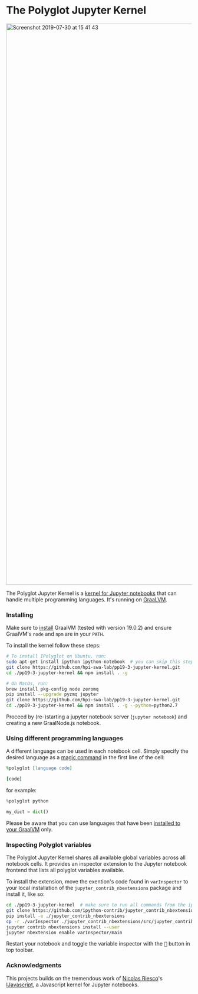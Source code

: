 # The Polyglot Jupyter Kernel
<img width="1519" alt="Screenshot 2019-07-30 at 15 41 43" src="https://user-images.githubusercontent.com/9486619/62134314-8d076000-b2e0-11e9-950e-b773f41ac085.png">


The Polyglot Jupyter Kernel is a [kernel for Jupyter notebooks](https://jupyter.readthedocs.io/en/latest/projects/kernels.html) that can handle multiple programming languages. It's running on [GraaLVM](https://www.graalvm.org/).

### Installing

Make sure to [install](https://www.graalvm.org/downloads) GraalVM (tested with version 19.0.2) and ensure GraalVM's `node` and `npm` are in your `PATH`.

To install the kernel follow these steps:

```sh
# To install IPolyglot on Ubuntu, run:
sudo apt-get install ipython ipython-notebook  # you can skip this step if you already use jupyter notebooks
git clone https://github.com/hpi-swa-lab/pp19-3-jupyter-kernel.git 
cd ./pp19-3-jupyter-kernel && npm install . -g

# On MacOs, run:
brew install pkg-config node zeromq
pip install --upgrade pyzmq jupyter
git clone https://github.com/hpi-swa-lab/pp19-3-jupyter-kernel.git 
cd ./pp19-3-jupyter-kernel && npm install . -g --python=python2.7
```

Proceed by (re-)starting a jupyter notebook server (`jupyter notebook`) and creating a new GraalNode.js notebook.

### Using different programming languages

A different language can be used in each notebook cell. Simply specify the desired language as a [magic command](https://ipython.readthedocs.io/en/stable/interactive/magics.html) in the first line of the cell:

```ruby
%polyglot [language code]

[code]
```

for example:

```python
%polyglot python

my_dict = dict()
```

Please be aware that you can use languages that have been [installed to your GraalVM](https://www.graalvm.org/docs/reference-manual/graal-updater/) only.

### Inspecting Polyglot variables

The Polyglot Jupyter Kernel shares all available global variables across all notebook cells. It provides an inspector extension to the Jupyter notebook frontend that lists all polyglot variables available.

To install the extension, move the exention's code found in `varInspector` to your local installation of the `jupyter_contrib_nbextensions` package and install it, like so:

```sh
cd ./pp19-3-jupyter-kernel  # make sure to run all commands from the ipolyglot repository's root
git clone https://github.com/ipython-contrib/jupyter_contrib_nbextensions.git
pip install -e ./jupyter_contrib_nbextensions
cp -r ./varInspector ./jupyter_contrib_nbextensions/src/jupyter_contrib_nbextensions/nbextensions/
jupyter contrib nbextensions install --user
jupyter nbextension enable varInspector/main
```

Restart your notebook and toggle the variable inspector with the <kbd>🎯</kbd> button in top toolbar.

### Acknowledgments

This projects builds on the tremendous work of [Nicolas Riesco](https://github.com/n-riesco)'s [IJavascript](https://github.com/n-riesco/ijavascript), a Javascript kernel for Jupyter notebooks.
